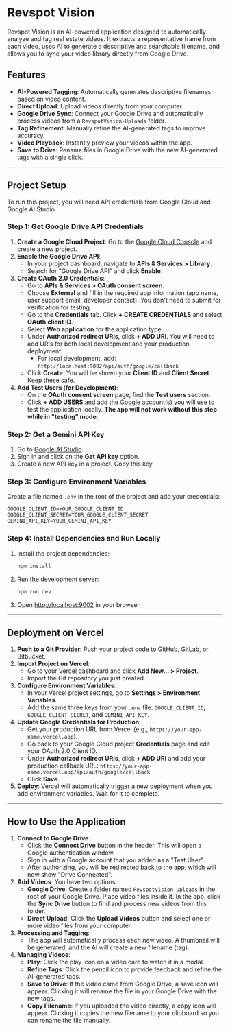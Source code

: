 # Revspot Vision

Revspot Vision is an AI-powered application designed to automatically analyze and tag real estate videos. It extracts a representative frame from each video, uses AI to generate a descriptive and searchable filename, and allows you to sync your video library directly from Google Drive.

## Features

- **AI-Powered Tagging**: Automatically generates descriptive filenames based on video content.
- **Direct Upload**: Upload videos directly from your computer.
- **Google Drive Sync**: Connect your Google Drive and automatically process videos from a `RevspotVision-Uploads` folder.
- **Tag Refinement**: Manually refine the AI-generated tags to improve accuracy.
- **Video Playback**: Instantly preview your videos within the app.
- **Save to Drive**: Rename files in Google Drive with the new AI-generated tags with a single click.

---

## Project Setup

To run this project, you will need API credentials from Google Cloud and Google AI Studio.

### Step 1: Get Google Drive API Credentials

1.  **Create a Google Cloud Project**: Go to the [Google Cloud Console](https://console.cloud.google.com/) and create a new project.
2.  **Enable the Google Drive API**:
    - In your project dashboard, navigate to **APIs & Services > Library**.
    - Search for "Google Drive API" and click **Enable**.
3.  **Create OAuth 2.0 Credentials**:
    - Go to **APIs & Services > OAuth consent screen**.
    - Choose **External** and fill in the required app information (app name, user support email, developer contact). You don't need to submit for verification for testing.
    - Go to the **Credentials** tab. Click **+ CREATE CREDENTIALS** and select **OAuth client ID**.
    - Select **Web application** for the application type.
    - Under **Authorized redirect URIs**, click **+ ADD URI**. You will need to add URIs for both local development and your production deployment.
      - For local development, add: `http://localhost:9002/api/auth/google/callback`
    - Click **Create**. You will be shown your **Client ID** and **Client Secret**. Keep these safe.
4.  **Add Test Users (for Development)**:
    - On the **OAuth consent screen** page, find the **Test users** section.
    - Click **+ ADD USERS** and add the Google account(s) you will use to test the application locally. **The app will not work without this step while in "testing" mode.**

### Step 2: Get a Gemini API Key

1.  Go to [Google AI Studio](https://aistudio.google.com/).
2.  Sign in and click on the **Get API key** option.
3.  Create a new API key in a project. Copy this key.

### Step 3: Configure Environment Variables

Create a file named `.env` in the root of the project and add your credentials:

```
GOOGLE_CLIENT_ID=YOUR_GOOGLE_CLIENT_ID
GOOGLE_CLIENT_SECRET=YOUR_GOOGLE_CLIENT_SECRET
GEMINI_API_KEY=YOUR_GEMINI_API_KEY
```

### Step 4: Install Dependencies and Run Locally

1.  Install the project dependencies:
    ```bash
    npm install
    ```
2.  Run the development server:
    ```bash
    npm run dev
    ```
3.  Open [http://localhost:9002](http://localhost:9002) in your browser.

---

## Deployment on Vercel

1.  **Push to a Git Provider**: Push your project code to GitHub, GitLab, or Bitbucket.
2.  **Import Project on Vercel**:
    - Go to your Vercel dashboard and click **Add New... > Project**.
    - Import the Git repository you just created.
3.  **Configure Environment Variables**:
    - In your Vercel project settings, go to **Settings > Environment Variables**.
    - Add the same three keys from your `.env` file: `GOOGLE_CLIENT_ID`, `GOOGLE_CLIENT_SECRET`, and `GEMINI_API_KEY`.
4.  **Update Google Credentials for Production**:
    - Get your production URL from Vercel (e.g., `https://your-app-name.vercel.app`).
    - Go back to your Google Cloud project **Credentials** page and edit your OAuth 2.0 Client ID.
    - Under **Authorized redirect URIs**, click **+ ADD URI** and add your production callback URL: `https://your-app-name.vercel.app/api/auth/google/callback`
    - Click **Save**.
5.  **Deploy**: Vercel will automatically trigger a new deployment when you add environment variables. Wait for it to complete.

---

## How to Use the Application

1.  **Connect to Google Drive**:
    - Click the **Connect Drive** button in the header. This will open a Google authentication window.
    - Sign in with a Google account that you added as a "Test User".
    - After authorizing, you will be redirected back to the app, which will now show "Drive Connected".
2.  **Add Videos**: You have two options:
    - **Google Drive**: Create a folder named `RevspotVision-Uploads` in the root of your Google Drive. Place video files inside it. In the app, click the **Sync Drive** button to find and process new videos from this folder.
    - **Direct Upload**: Click the **Upload Videos** button and select one or more video files from your computer.
3.  **Processing and Tagging**:
    - The app will automatically process each new video. A thumbnail will be generated, and the AI will create a new filename (tag).
4.  **Managing Videos**:
    - **Play**: Click the play icon on a video card to watch it in a modal.
    - **Refine Tags**: Click the pencil icon to provide feedback and refine the AI-generated tags.
    - **Save to Drive**: If the video came from Google Drive, a save icon will appear. Clicking it will rename the file in your Google Drive with the new tags.
    - **Copy Filename**: If you uploaded the video directly, a copy icon will appear. Clicking it copies the new filename to your clipboard so you can rename the file manually.
